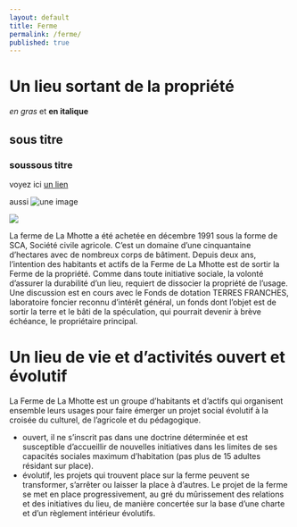 ```yaml
---
layout: default
title: Ferme
permalink: /ferme/
published: true
---
```



# Un lieu sortant de la propriété

*en gras* et **en italique**

## sous titre
### soussous titre

voyez ici [un lien](http://monlien.fr)

aussi ![une image](http://mhotte.github.io/images/uneimage.jpg)

![]({{site.baseurl}}//testimageencore.jpg)

La ferme de La Mhotte a été achetée en décembre 1991 sous la forme de SCA, Société civile agricole. C’est un domaine d’une cinquantaine d’hectares avec de nombreux corps de bâtiment.
Depuis deux ans, l’intention des habitants et actifs de la Ferme de La Mhotte est de sortir la Ferme de la propriété. Comme dans toute initiative sociale, la volonté d’assurer la durabilité d’un lieu, requiert de dissocier la propriété de l’usage.
Une discussion est en cours avec le Fonds de dotation TERRES FRANCHES, laboratoire foncier reconnu d’intérêt général, un fonds dont l’objet est de sortir la terre et le bâti de la spéculation, qui pourrait devenir à brève échéance, le propriétaire principal.
 
 
# Un lieu de vie et d’activités ouvert et évolutif
 
La Ferme de La Mhotte est un groupe d’habitants et d’actifs qui organisent ensemble leurs usages pour faire émerger un projet social évolutif à la croisée du culturel, de l’agricole et du pédagogique.

- ouvert, il ne s’inscrit pas dans une doctrine déterminée et est susceptible d’accueillir de nouvelles initiatives dans les limites de ses capacités sociales maximum d’habitation (pas plus de 15 adultes résidant sur place).
- évolutif, les projets qui trouvent place sur la ferme peuvent se transformer, s’arrêter ou laisser la place à d’autres. Le projet de la ferme se met en place progressivement, au gré du mûrissement des relations et des initiatives du lieu, de manière concertée sur la base d’une charte et d’un règlement intérieur évolutifs.

